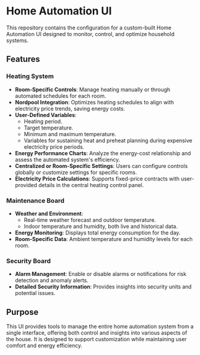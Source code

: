 # Home Automation UI  

This repository contains the configuration for a custom-built Home Automation UI designed to monitor, control, and optimize household systems.  

## Features  

### Heating System  
- **Room-Specific Controls**: Manage heating manually or through automated schedules for each room.  
- **Nordpool Integration**: Optimizes heating schedules to align with electricity price trends, saving energy costs.  
- **User-Defined Variables**:  
  - Heating period.  
  - Target temperature.  
  - Minimum and maximum temperature.  
  - Variables for sustaining heat and preheat planning during expensive electricity price periods.  
- **Energy Performance Charts**: Analyze the energy-cost relationship and assess the automated system's efficiency.  
- **Centralized or Room-Specific Settings**: Users can configure controls globally or customize settings for specific rooms.  
- **Electricity Price Calculations**: Supports fixed-price contracts with user-provided details in the central heating control panel.  

### Maintenance Board  
- **Weather and Environment**:  
  - Real-time weather forecast and outdoor temperature.  
  - Indoor temperature and humidity, both live and historical data.  
- **Energy Monitoring**: Displays total energy consumption for the day.  
- **Room-Specific Data**: Ambient temperature and humidity levels for each room.  

### Security Board  
- **Alarm Management**: Enable or disable alarms or notifications for risk detection and anomaly alerts.  
- **Detailed Security Information**: Provides insights into security units and potential issues.  

## Purpose  
This UI provides tools to manage the entire home automation system from a single interface, offering both control and insights into various aspects of the house. It is designed to support customization while maintaining user comfort and energy efficiency.  
